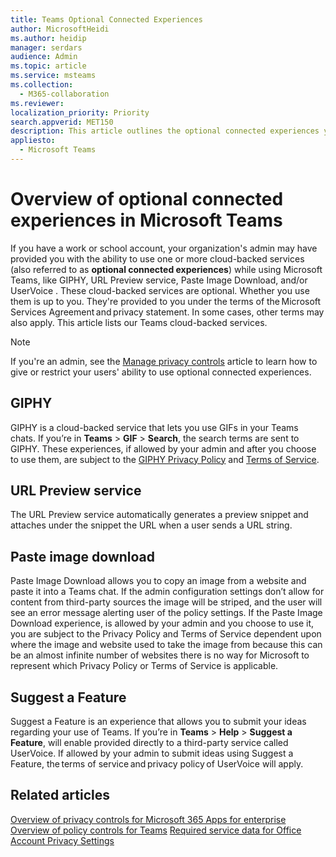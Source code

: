 ```yaml
---
title: Teams Optional Connected Experiences 
author: MicrosoftHeidi
ms.author: heidip
manager: serdars
audience: Admin
ms.topic: article
ms.service: msteams
ms.collection: 
  - M365-collaboration
ms.reviewer: 
localization_priority: Priority
search.appverid: MET150
description: This article outlines the optional connected experiences you will see in Microsoft Teams.
appliesto: 
  - Microsoft Teams
---
```


# Overview of optional connected experiences in Microsoft Teams

If you have a work or school account, your organization's admin may have provided you with the ability to use one or more cloud-backed services (also referred to as **optional connected experiences**) while using Microsoft Teams, like GIPHY, URL Preview service, Paste Image Download, and/or UserVoice . These cloud-backed services are optional. Whether you use them is up to you. They're provided to you under the terms of the Microsoft Services Agreement and privacy statement. In some cases, other terms may also apply. This article lists our Teams cloud-backed services.

> [!NOTE]
> If you're an admin, see the [Manage privacy controls](https://docs.microsoft.com/deployoffice/privacy/manage-privacy-controls) article to learn how to give or restrict your users' ability to use optional connected experiences.

## GIPHY

GIPHY is a cloud-backed service that lets you use GIFs in your Teams chats. If you’re in **Teams** > **GIF** > **Search**, the search terms are sent to GIPHY. These experiences, if allowed by your admin and after you choose to use them, are subject to the [GIPHY Privacy Policy](https://support.giphy.com/hc/articles/360032872931-GIPHY-Privacy-Policy) and [Terms of Service](https://support.giphy.com/hc/articles/360020027752-GIPHY-User-Terms-of-Service).

## URL Preview service  

The URL Preview service automatically generates a preview snippet and attaches under the snippet the URL when a user sends a URL string.

## Paste image download

Paste Image Download allows you to copy an image from a website and paste it into a Teams chat. If the admin configuration settings don’t allow for content from third-party sources the image will be striped, and the user will see an error message alerting user of the policy settings. If the Paste Image Download experience, is allowed by your admin and you choose to use it, you are subject to the Privacy Policy and Terms of Service dependent upon where the image and website used to take the image from because this can be an almost infinite number of websites there is no way for Microsoft to represent which Privacy Policy or Terms of Service is applicable.

## Suggest a Feature

Suggest a Feature is an experience that allows you to submit your ideas regarding your use of Teams. If you’re in **Teams** > **Help** > **Suggest a Feature**, will enable provided directly to a third-party service called UserVoice. If allowed by your admin to submit ideas using Suggest a Feature, the terms of service and privacy policy of UserVoice will apply.

## Related articles

[Overview of privacy controls for Microsoft 365 Apps for enterprise](https://docs.microsoft.com/deployoffice/privacy/overview-privacy-controls)
[Overview of policy controls for Teams](policy-control-overview.md)
[Required service data for Office](https://docs.microsoft.com/deployoffice/privacy/required-service-data)
[Account Privacy Settings](https://support.microsoft.com/office/3e7bc183-bf52-4fd0-8e6b-78978f7f121b)
